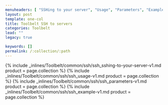 ```yaml
---
menuheaders: [ "SSHing to your server", "Usage", "Parameters", "Example" ]
layout: post
template: one-col
title: Toolbelt SSH to servers
categories: Toolbelt
lead: ""
legacy: true

keywords: []
permalink: /:collection/:path
---
```





<a href="#sshing-to-your-server"></a>{% include _inlines/Toolbelt/common/ssh/ssh_sshing-to-your-server-v1.md  product = page.collection %}
<a href="#usage"></a>{% include _inlines/Toolbelt/common/ssh/ssh_usage-v1.md  product = page.collection %}
<a href="#parameters"></a>{% include _inlines/Toolbelt/common/ssh/ssh_parameters-v1.md  product = page.collection %}
<a href="#example"></a>{% include _inlines/Toolbelt/common/ssh/ssh_example-v1.md  product = page.collection %}